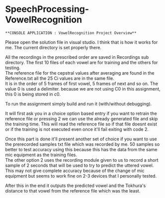 # SpeechProcessing-VowelRecognition


    **CONSOLE APPLICATION : VowelRecognition Project Overview**

Please open the solution file in visual studio. I think that is how it works for me. The current directory is set properly there.  

All the recordings in the prescribed order are saved in Recordings sub directory. The first 10 files of each vowel are for training and the others for testing.  
The reference file for the cepstral values after averaging are found in the Reference.txt all the 25 Ci values are in the same file.  
It is in the order of 5 frames of first vowel, 5 frames of next and so on. The value 0 is used a delimiter. because we are not using C0 in this assignment, 
this 0 is being stored in c0.   
  
To run the assignment simply build and run it (with/without debugging).   
  
It will first ask you in a choice option based entry if you want to retrain the reference file or pressing 2 we can use the already generated file and skip
the training time. This will read the reference file so if that file doesnt exist or if the training is not executed even once it'll fail exiting with code 2.
  
Once this part is done it'll present another set of choice if you want to use the prerecorded samples txt file which was recorded by me. 50 samples so better to test 
accuracy using this because this has the data from the same mic equipment as the training files.  
The other option 2 uses the recording module given to us to record a short sample of 2 seconds that will be used to try to predict the uttered vowel. This may not 
give complete accuracy because of the change of mic equipment but seems to work fine on 2-3 devices that I personally tested.  

After this in the end it outputs the predicted vowel and the Tokhura's distance to that vowel from the reference file which was the least.  


